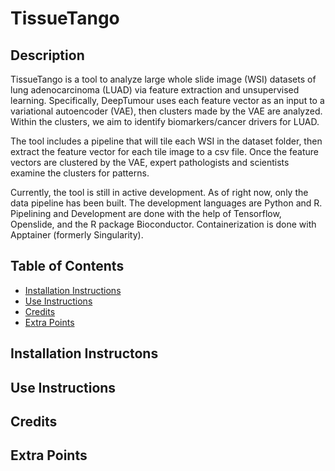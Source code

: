 # TissueTango

## Description
TissueTango is a tool to analyze large whole slide image (WSI) datasets of lung adenocarcinoma (LUAD) via feature extraction and unsupervised learning. Specifically, DeepTumour uses each feature vector as an input to a variational autoencoder (VAE), then clusters made by the VAE are analyzed. Within the clusters, we aim to identify biomarkers/cancer drivers for LUAD. 

The tool includes a pipeline that will tile each WSI in the dataset folder, then extract the feature vector for each tile image to a csv file. Once the feature vectors are clustered by the VAE, expert pathologists and scientists examine the clusters for patterns.

Currently, the tool is still in active development. As of right now, only the data pipeline has been built. The development languages are Python and R. Pipelining and Development are done with the help of Tensorflow, Openslide, and the R package Bioconductor. Containerization is done with Apptainer (formerly Singularity).

## Table of Contents
* [Installation Instructions](#install)
* [Use Instructions](#use)
* [Credits](#credits)
* [Extra Points](#extra)

## Installation Instructons <a name="install"></a>

## Use Instructions <a name="use"></a>

## Credits <a name="credits"></a>

## Extra Points <a name="extra"></a>